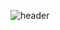 ![header](https://capsule-render.vercel.app/api?type=Slice&color=gradient&customColorList=2&height=300&section=header&text=SoHyung%20Kim&fontSize=90)
